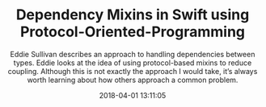 ---
title: "Dependency Mixins in Swift using Protocol-Oriented-Programming"
subtitle: "Eddie Sullivan describes an approach to handling dependencies between types. Eddie looks at the idea of using protocol-based mixins to reduce coupling. Although this is not exactly the approach I would take, it’s always worth learning about how others approach a common problem."
tags: ["protocol","mixin"]
link: "https://chickenwing.software/scratches/programming/swift-programming/swift-dependency-mixin?utm_source=newsletter_mailer&utm_medium=email&utm_campaign=weekly"
date: "2018-04-01 13:11:05"
---